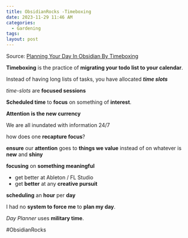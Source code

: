 ```yaml
---
title: ObsidianRocks -Timeboxing
date: 2023-11-29 11:46 AM
categories:
  - Gardening
tags:
layout: post
---
```

Source: [Planning Your Day In Obsidian By Timeboxing](https://obsidian.rocks/planning-your-day-by-timeboxing-in-obsidian/)

**Timeboxing** is the practice of **migrating your todo list to your calendar**.

Instead of having long lists of tasks, you have allocated **_time slots_**

_time-slots_ are **focused sessions**

**Scheduled time** to **focus** on something of **interest**.

**Attention is the new currency**

We are all inundated with information 24/7

how does one **recapture focus**?

**ensure** our **attention** goes to **things we value** instead of on whatever is **new** and **shiny**

**focusing** on **something meaningful**
- get better at Ableton / FL Studio
- get **better** at any **creative pursuit**

**scheduling** an **hour** per **day**

I had no **system to force me** to **plan my day**.

*Day Planner* uses **military time**.

#ObsidianRocks

